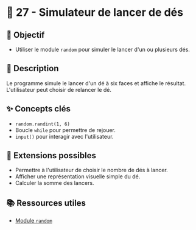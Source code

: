 # 🎲 27 - Simulateur de lancer de dés

## 🎯 Objectif

- Utiliser le module `random` pour simuler le lancer d'un ou plusieurs dés.

## 📝 Description

Le programme simule le lancer d'un dé à six faces et affiche le résultat. L'utilisateur peut choisir de relancer le dé.

## ✨ Concepts clés

- `random.randint(1, 6)`
- Boucle `while` pour permettre de rejouer.
- `input()` pour interagir avec l'utilisateur.

## 🚀 Extensions possibles

- Permettre à l'utilisateur de choisir le nombre de dés à lancer.
- Afficher une représentation visuelle simple du dé.
- Calculer la somme des lancers.

## 📚 Ressources utiles

- [Module `random`](https://docs.python.org/3/library/random.html)